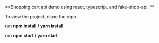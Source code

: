 **Shopping cart api demo using react, typescript, and fake-shop-api. **

To view the project, clone the repo.

run **npm install / yarn install**. 

run **npm start / yarn start**
